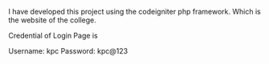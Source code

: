 I have developed this project using the codeigniter php framework. Which is the website of the college.


Credential of Login Page is 

Username:      kpc
Password:      kpc@123
